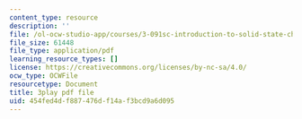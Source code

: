```yaml
---
content_type: resource
description: ''
file: /ol-ocw-studio-app/courses/3-091sc-introduction-to-solid-state-chemistry-fall-2010/454fed4df887476df14af3bcd9a6d095_h57hFAsLAGo.pdf
file_size: 61448
file_type: application/pdf
learning_resource_types: []
license: https://creativecommons.org/licenses/by-nc-sa/4.0/
ocw_type: OCWFile
resourcetype: Document
title: 3play pdf file
uid: 454fed4d-f887-476d-f14a-f3bcd9a6d095
---
```

